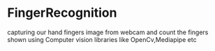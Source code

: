 # FingerRecognition
capturing our hand fingers image from webcam and count the fingers shown using Computer vision libraries like OpenCv,Mediapipe etc
